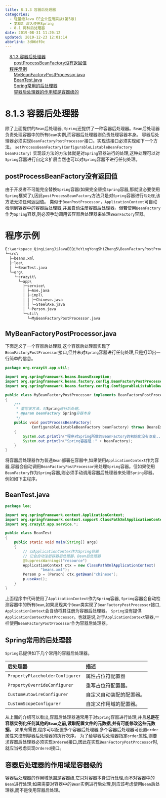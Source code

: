 ```yaml
---
title: 8.1.3 容器后处理器
categories: 
  - 轻量级Java EE企业应用实战(第5版)
  - 第8章 深入使用Spring
  - 8.1 两种后处理器
date: 2019-08-31 11:20:12
updated: 2019-12-23 12:01:14
abbrlink: 3d06df0c
---
```

<div id='my_toc'><a href="/JavaReadingNotes/3d06df0c/#8-1-3-容器后处理器" class="header_1">8.1.3 容器后处理器</a>&nbsp;<br><a href="/JavaReadingNotes/3d06df0c/#postProcessBeanFactory没有返回值" class="header_2">postProcessBeanFactory没有返回值</a>&nbsp;<br><a href="/JavaReadingNotes/3d06df0c/#程序示例" class="header_1">程序示例</a>&nbsp;<br><a href="/JavaReadingNotes/3d06df0c/#MyBeanFactoryPostProcessor-java" class="header_2">MyBeanFactoryPostProcessor.java</a>&nbsp;<br><a href="/JavaReadingNotes/3d06df0c/#BeanTest-java" class="header_2">BeanTest.java</a>&nbsp;<br><a href="/JavaReadingNotes/3d06df0c/#Spring常用的后处理器" class="header_2">Spring常用的后处理器</a>&nbsp;<br><a href="/JavaReadingNotes/3d06df0c/#容器后处理器的作用域是容器级的" class="header_2">容器后处理器的作用域是容器级的</a>&nbsp;<br></div>
<style>.header_1{margin-left: 1em;}.header_2{margin-left: 2em;}.header_3{margin-left: 3em;}.header_4{margin-left: 4em;}.header_5{margin-left: 5em;}.header_6{margin-left: 6em;}</style>
<!--more-->
<script>if (navigator.platform.search('arm')==-1){document.getElementById('my_toc').style.display = 'none';}var e,p = document.getElementsByTagName('p');while (p.length>0) {e = p[0];e.parentElement.removeChild(e);}</script>

<!--end-->
<!--SSTStart-->
# 8.1.3 容器后处理器 #
除了上面提供的`Bean`后处理器, `Spring`还提供了一种容器后处理器。`Bean`后处理器负责处理容器中的所有`Bean`实例,而容器后处理器则负责处理容器本身。
容器后处理器必须实现`BeanFactoryPostProcessor`接口。实现该接口必须实现如下一个方法。
`setProcessBeanFactory(ConfigurableListableBeanFactory beanFactory)`
实现该方法的方法体就是对`Spring`容器进行的处理,这种处理可以对`Spring`容器进行自定义扩展当然也可以对`Spring`容器不进行任何处理。
## postProcessBeanFactory没有返回值 ##
由于开发者不可能完全替换`Spring`容器(如果完全替換`Spring`容器,那就没必要使用`Spring`框架了),因此`postProcessBeanFactory`方法只是对`Spring`容器进行`后处理`,该方法无须任何返回值。
类似于`BeanPostProcessor`，`ApplicationContext`可自动检测到容器中的容器后处理器,并且自动注册容器后处理器。但若使用`BeanFactory`作为`Spring`容器,则必须手动调用该容器后处理器来处理`BeanFactory`容器。
# 程序示例 #
```cmd
E:\workspace_QingLiangJiJavaEEQiYeYingYongShiZhang5\BeanFactoryPostProcessor
└─src\
  ├─beans.xml
  ├─lee\
  │ └─BeanTest.java
  └─org\
    └─crazyit\
      └─app\
        ├─service\
        │ ├─Axe.java
        │ ├─impl\
        │ │ ├─Chinese.java
        │ │ └─SteelAxe.java
        │ └─Person.java
        └─util\
          └─MyBeanFactoryPostProcessor.java
```
## MyBeanFactoryPostProcessor.java ##
下面定义了一个容器后处理器,这个容器后处理器实现了`BeanFactoryPostProcessor`接口,但并未对`Spring`容器进行任何处理,只是打印出一行简单的信息。
```java
package org.crazyit.app.util;

import org.springframework.beans.BeansException;
import org.springframework.beans.factory.config.BeanFactoryPostProcessor;
import org.springframework.beans.factory.config.ConfigurableListableBeanFactory;

public class MyBeanFactoryPostProcessor implements BeanFactoryPostProcessor
{
    /**
     * 重写该方法，对Spring进行后处理。
     * @param beanFactory Spring容器本身
     */
    public void postProcessBeanFactory(
            ConfigurableListableBeanFactory beanFactory) throws BeansException
    {
        System.out.println("程序对Spring所做的BeanFactory的初始化没有改变...");
        System.out.println("Spring容器是：" + beanFactory);
    }
}
```
将容器后处理器作为普通`Bean`部署在容器中,如果使用`ApplicationContext`作为容器,容器会自动调用`BeanFactoryPostProcessor`来处理`Spring`容器。但如果使用`BeanFactory`作为`Spring`容器,则必须手动调用容器后处理器来处理`Spring`容器。例如如下主程序。
## BeanTest.java ##
```java
package lee;

import org.springframework.context.ApplicationContext;
import org.springframework.context.support.ClassPathXmlApplicationContext;
import org.crazyit.app.service.*;

public class BeanTest
{
    public static void main(String[] args)
    {
        // 以ApplicationContex作为Spring容器
        // 它会自动注册容器后处理器、Bean后处理器
        @SuppressWarnings("resource")
        ApplicationContext ctx = new ClassPathXmlApplicationContext(
                "beans.xml");
        Person p = (Person) ctx.getBean("chinese");
        p.useAxe();
    }
}
```
上面程序中代码使用了`ApplicationContext`作为`Spring`容器, `Spring`容器会自动检测容器中的所有`Bean`,如果发现某个`Bean`类实现了`BeanFactoryPostProcessor`接口, `ApplicationContext`会自动将其注册为容器后处理器。
`Spring`没有提供`ApplicationContextPostProcessor`。也就是说,对于`ApplicationContext`容器,一样使用`BeanFactoryPostProcessor`作为容器后处理器。
## Spring常用的后处理器 ##
`Spring`已提供如下几个常用的容器后处理器。

|后处理器|描述|
|:---|:---|
|`PropertyPlaceholderConfigurer`|属性占位符配置器|
|`PropertyOverrideConfigurer`|重写占位符配置器。|
|`CustomAutowireConfigurer`|自定义自动装配的配置器。|
|`CustomScopeConfigurer`|自定义作用域的配置器。|
从上面的介绍可以看出,容器后处理器通常用于对`Spring`容器进行处理,并且**总是在容器实例化任何其他的`Bean`之前,读取配置文件的元数据,并有可能修改这些元数据**。
如果有需要,程序可以配置多个容器后处理器,多个容器后处理器可设置`order`属性来控制容器后处理器的执行次序。
为了给容器后处理器指定`order`属性,则要求容器后处理器必须实现`Ordered`接口,因此在实现`BeanFactoryPostProcessor`时,就应当考虑实现`Ordered`接口。
## 容器后处理器的作用域是容器级的 ##
容器后处理器的作用域范围是容器级,它只对容器本身进行处理,而不对容器中的`Bean`进行处理;如果需要对容器中的`Bean`实例进行后处理,则应该考虑使用`Bean`后处理器,而不是使用容器后处理。

<!--SSTStop-->

